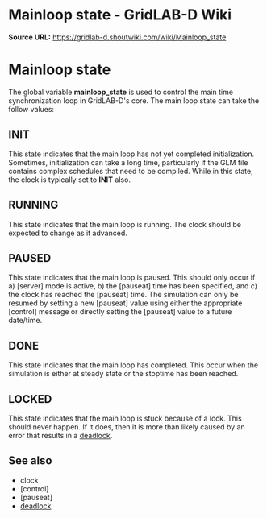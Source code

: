 # Mainloop state - GridLAB-D Wiki

**Source URL:** https://gridlab-d.shoutwiki.com/wiki/Mainloop_state
# Mainloop state

The global variable **mainloop_state** is used to control the main time synchronization loop in GridLAB-D's core. The main loop state can take the follow values: 

## INIT

This state indicates that the main loop has not yet completed initialization. Sometimes, initialization can take a long time, particularly if the GLM file contains complex schedules that need to be compiled. While in this state, the clock is typically set to **INIT** also. 

## RUNNING

This state indicates that the main loop is running. The clock should be expected to change as it advanced. 

## PAUSED

This state indicates that the main loop is paused. This should only occur if a) [server] mode is active, b) the [pauseat] time has been specified, and c) the clock has reached the [pauseat] time. The simulation can only be resumed by setting a new [pauseat] value using either the appropriate [control] message or directly setting the [pauseat] value to a future date/time. 

## DONE

This state indicates that the main loop has completed. This occur when the simulation is either at steady state or the stoptime has been reached. 

## LOCKED

This state indicates that the main loop is stuck because of a lock. This should never happen. If it does, then it is more than likely caused by an error that results in a [deadlock](http://en.wikipedia.org/wiki/Deadlock). 

## See also

  * clock
  * [control]
  * [pauseat]
  * [deadlock](http://en.wikipedia.org/wiki/Deadlock)
